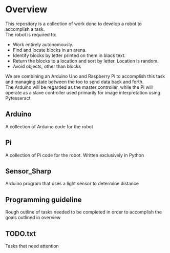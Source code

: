 Overview
===

This repository is a collection of work done to develop a robot to accomplish a task.  
The robot is required to:
* Work entirely autonomously.  
* Find and locate blocks in an arena.  
* Identify blocks by letter printed on them in black text.  
* Return the blocks to a location and sort by letter. Location is random.  
* Avoid objects, other than blocks

We are combining an Arduino Uno and Raspberry Pi to accomplish this task and managing state between the too to send data back and forth.  
The Arduino will be regarded as the master controller, while the Pi will operate as a slave controller used primarily for image interpretation using Pytesseract.

Arduino
---

A collection of Arduino code for the robot

Pi
---

A collection of Pi code for the robot. Written exclusively in Python

Sensor_Sharp
---

Arduino program that uses a light sensor to determine distance

Programming guideline
---

Rough outline of tasks needed to be completed in order to accomplish the goals outlined in overview

TODO.txt
---

Tasks that need attention
